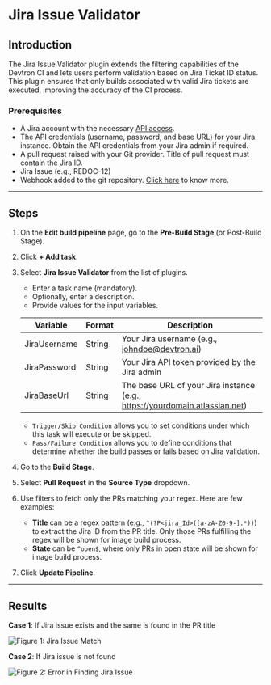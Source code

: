 # Jira Issue Validator

## Introduction
The Jira Issue Validator plugin extends the filtering capabilities of the Devtron CI and lets users perform validation based on Jira Ticket ID status. This plugin ensures that only builds associated with valid Jira tickets are executed, improving the accuracy of the CI process.

### Prerequisites

- A Jira account with the necessary [API access](https://support.atlassian.com/atlassian-account/docs/manage-api-tokens-for-your-atlassian-account/#Create-an-API-token).
- The API credentials (username, password, and base URL) for your Jira instance. Obtain the API credentials from your Jira admin if required.
- A pull request raised with your Git provider. Title of pull request must contain the Jira ID.
- Jira Issue (e.g., REDOC-12)
- Webhook added to the git repository. [Click here](../creating-application/workflow/ci-pipeline#configuring-webhook) to know more.

---

## Steps

1. On the **Edit build pipeline** page, go to the **Pre-Build Stage** (or Post-Build Stage).
2. Click **+ Add task**.
3. Select **Jira Issue Validator** from the list of plugins.
    * Enter a task name (mandatory).
    * Optionally, enter a description.
    * Provide values for the input variables.

    | Variable       | Format | Description                                               |
    | -------------- | ------ | --------------------------------------------------------- |
    | JiraUsername   | String | Your Jira username  (e.g., johndoe@devtron.ai)            |
    | JiraPassword   | String | Your Jira API token provided by the Jira admin            |
    | JiraBaseUrl    | String | The base URL of your Jira instance (e.g., https://yourdomain.atlassian.net) |

    * `Trigger/Skip Condition` allows you to set conditions under which this task will execute or be skipped.
    * `Pass/Failure Condition` allows you to define conditions that determine whether the build passes or fails based on Jira validation.

4. Go to the **Build Stage**.

5. Select **Pull Request** in the **Source Type** dropdown.

6. Use filters to fetch only the PRs matching your regex. Here are few examples:
    * **Title** can be a regex pattern (e.g., `^(?P<jira_Id>([a-zA-Z0-9-].*))`) to extract the Jira ID from the PR title. Only those PRs fulfilling the regex will be shown for image build process. 
    * **State** can be `^open$`, where only PRs in open state will be shown for image build process.

7. Click **Update Pipeline**.

--- 

## Results

**Case 1**: If Jira issue exists and the same is found in the PR title

![Figure 1: Jira Issue Match](https://devtron-public-asset.s3.us-east-2.amazonaws.com/images/plugins/jira/jira-issue-validator.jpg)

**Case 2**: If Jira issue is not found

![Figure 2: Error in Finding Jira Issue](https://devtron-public-asset.s3.us-east-2.amazonaws.com/images/plugins/jira/issue-validation-failed.jpg)
